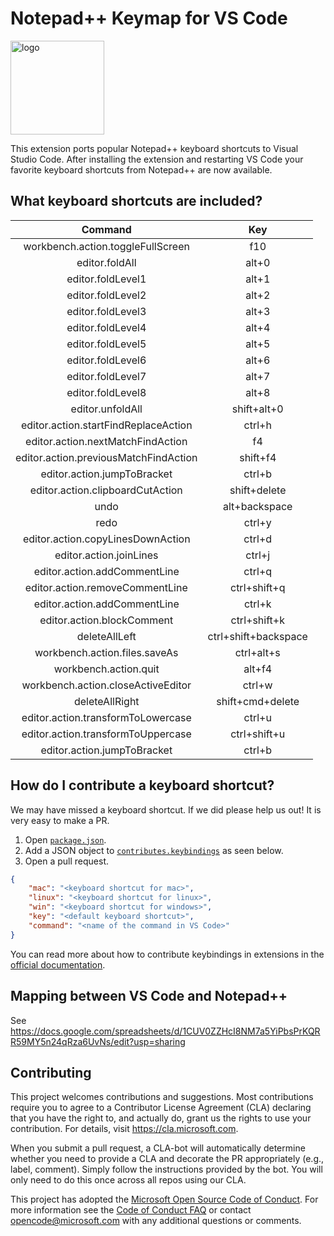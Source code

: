 # Notepad++ Keymap for VS Code

<img src="https://github.com/Microsoft/vscode-notepadplusplus-keybindings/blob/master/icon.png?raw=true" alt="logo" width="150">

  
This extension ports popular Notepad++ keyboard shortcuts to Visual Studio Code. After installing the extension and restarting VS Code your favorite keyboard shortcuts from Notepad++ are now available. 

## What keyboard shortcuts are included?

| Command | Key |
| :---------: | :---------: |
| workbench.action.toggleFullScreen | f10 
| editor.foldAll | alt+0 
| editor.foldLevel1 | alt+1 
| editor.foldLevel2 | alt+2 
| editor.foldLevel3 | alt+3 
| editor.foldLevel4 | alt+4 
| editor.foldLevel5 | alt+5 
| editor.foldLevel6 | alt+6 
| editor.foldLevel7 | alt+7 
| editor.foldLevel8 | alt+8 
| editor.unfoldAll | shift+alt+0 
| editor.action.startFindReplaceAction | ctrl+h 
| editor.action.nextMatchFindAction | f4 
| editor.action.previousMatchFindAction | shift+f4 
| editor.action.jumpToBracket | ctrl+b 
| editor.action.clipboardCutAction | shift+delete 
| undo | alt+backspace 
| redo | ctrl+y 
| editor.action.copyLinesDownAction | ctrl+d 
| editor.action.joinLines | ctrl+j 
| editor.action.addCommentLine | ctrl+q 
| editor.action.removeCommentLine | ctrl+shift+q 
| editor.action.addCommentLine | ctrl+k 
| editor.action.blockComment | ctrl+shift+k 
| deleteAllLeft | ctrl+shift+backspace 
| workbench.action.files.saveAs | ctrl+alt+s 
| workbench.action.quit | alt+f4 
| workbench.action.closeActiveEditor | ctrl+w 
| deleteAllRight | shift+cmd+delete 
| editor.action.transformToLowercase | ctrl+u 
| editor.action.transformToUppercase | ctrl+shift+u 
| editor.action.jumpToBracket | ctrl+b 


## How do I contribute a keyboard shortcut?

We may have missed a keyboard shortcut. If we did please help us out! It is very easy to make a PR. 

1. Open [`package.json`](https://github.com/Microsoft/vscode-notepadplusplus-keybindings/blob/master/package.json). 
2. Add a JSON object to [`contributes.keybindings`](https://github.com/Microsoft/vscode-notepadplusplus-keybindings/blob/master/package.json#L16) as seen below. 
3. Open a pull request. 

```json
{
    "mac": "<keyboard shortcut for mac>",
    "linux": "<keyboard shortcut for linux>",
    "win": "<keyboard shortcut for windows>",
    "key": "<default keyboard shortcut>",
    "command": "<name of the command in VS Code>"
}
```

You can read more about how to contribute keybindings in extensions in the [official documentation](http://code.visualstudio.com/docs/extensionAPI/extension-points#_contributeskeybindings). 

## Mapping between VS Code and Notepad++

See https://docs.google.com/spreadsheets/d/1CUV0ZZHcI8NM7a5YiPbsPrKQRR59MY5n24qRza6UvNs/edit?usp=sharing

## Contributing

This project welcomes contributions and suggestions.  Most contributions require you to agree to a
Contributor License Agreement (CLA) declaring that you have the right to, and actually do, grant us
the rights to use your contribution. For details, visit https://cla.microsoft.com.

When you submit a pull request, a CLA-bot will automatically determine whether you need to provide
a CLA and decorate the PR appropriately (e.g., label, comment). Simply follow the instructions
provided by the bot. You will only need to do this once across all repos using our CLA.

This project has adopted the [Microsoft Open Source Code of Conduct](https://opensource.microsoft.com/codeofconduct/).
For more information see the [Code of Conduct FAQ](https://opensource.microsoft.com/codeofconduct/faq/) or
contact [opencode@microsoft.com](mailto:opencode@microsoft.com) with any additional questions or comments.
